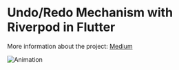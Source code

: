 # Undo/Redo Mechanism with Riverpod in Flutter

More information about the project: [Medium](https://itnext.io/undo-redo-mechanism-with-riverpod-in-flutter-6fc15ef87b1a)

![Animation](animation.gif)
